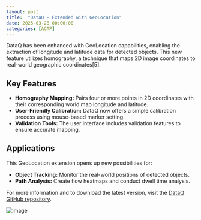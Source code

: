 ```yaml
---
layout: post
title:  "DataQ - Extended with GeoLocation"
date: 2025-03-28 00:00:00
categories: [ACAP]
---
```


DataQ has been enhanced with GeoLocation capabilities, enabling the extraction of longitude and latitude data for detected objects. This new feature utilizes homography, a technique that maps 2D image coordinates to real-world geographic coordinates[5].

## Key Features

- **Homography Mapping:** Pairs four or more points in 2D coordinates with their corresponding world map longitude and latitude.
- **User-Friendly Calibration:** DataQ now offers a simple calibration process using mouse-based marker setting.
- **Validation Tools:** The user interface includes validation features to ensure accurate mapping.

## Applications

This GeoLocation extension opens up new possibilities for:

- **Object Tracking:** Monitor the real-world positions of detected objects.
- **Path Analysis:** Create flow heatmaps and conduct dwell time analysis.


For more information and to download the latest version, visit the [DataQ GitHub repository](https://github.com/pandosme/DataQ).


![image](https://api.aintegration.team/image/geospace)
